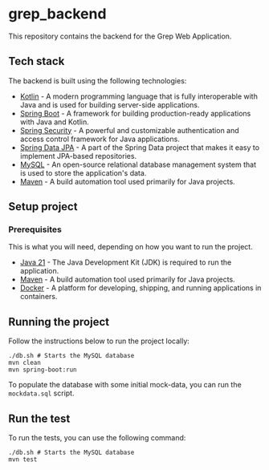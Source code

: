 # grep_backend

This repository contains the backend for the Grep Web Application.

## Tech stack

The backend is built using the following technologies:

- [Kotlin](https://kotlinlang.org/) - A modern programming language that is fully interoperable with Java and is used for building server-side applications.
- [Spring Boot](https://spring.io/projects/spring-boot) - A framework for building production-ready applications with Java and Kotlin.
- [Spring Security](https://spring.io/projects/spring-security) - A powerful and customizable authentication and access control framework for Java applications.
- [Spring Data JPA](https://spring.io/projects/spring-data-jpa) - A part of the Spring Data project that makes it easy to implement JPA-based repositories.
- [MySQL](https://www.mysql.com/) - An open-source relational database management system that is used to store the application's data.
- [Maven](https://maven.apache.org/) - A build automation tool used primarily for Java projects.

## Setup project

### Prerequisites
This is what you will need, depending on how you want to run the project.

- [Java 21](https://www.oracle.com/java/technologies/javase/jdk21-archive-downloads.html) - The Java Development Kit (JDK) is required to run the application.
- [Maven](https://maven.apache.org/) - A build automation tool used primarily for Java projects.
- [Docker](https://www.docker.com/) - A platform for developing, shipping, and running applications in containers.

## Running the project

Follow the instructions below to run the project locally:

```
./db.sh # Starts the MySQL database
mvn clean
mvn spring-boot:run
```

To populate the database with some initial mock-data, you can run the `mockdata.sql` script.

## Run the test

To run the tests, you can use the following command:

```
./db.sh # Starts the MySQL database
mvn test
```

